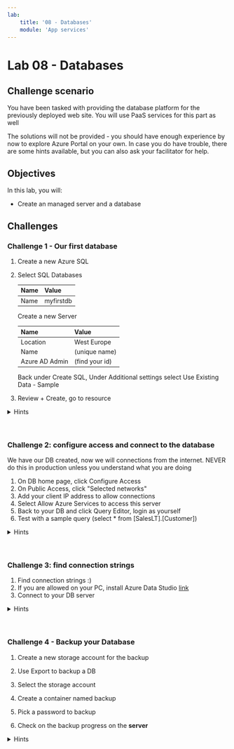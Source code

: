```yaml
---
lab:
    title: '08 - Databases'
    module: 'App services'
---
```


# Lab 08 - Databases

## Challenge scenario

You have been tasked with providing the database platform for the previously deployed web site. You will use PaaS services for this part as well

The solutions will not be provided - you should have enough experience by now to explore Azure Portal on your own. In case you do have trouble, there are some hints available, but you can also ask your facilitator for help.

## Objectives

In this lab, you will:

+ Create an managed server and a database


## Challenges

### Challenge 1 - Our first database

1. Create a new Azure SQL
1. Select SQL Databases

    |Name|Value|
    |---|---|
    |Name| myfirstdb |

    Create a new Server

    |Name|Value|
    |---|---|
    |Location| West Europe |
    |Name| (unique name) |
    |Azure AD Admin| (find your id) |


    Back under Create SQL, Under Additional settings select Use Existing Data - Sample


1. Review + Create, go to resource



<details>
  <summary markdown="span">Hints</summary>

1. Create a new Azure SQL
1. Select SQL Databases


    ![image](../Images/08_01.png)
    ![image](../Images/08_02.png)

    Back under Create SQL, Under Additional settings select Use Existing Data - Sample  

    ![image](../Images/08_03.png)

1. Review + Create, go to resource

</details>
<br/><br/>


### Challenge 2: configure access and connect to the database
We have our DB created, now we will connections from the internet. NEVER do this in production unless you understand what you are doing

1. On DB home page, click Configure Access
1. On Public Access, click "Selected networks"
1. Add your client IP address to allow connections
1. Select Allow Azure Services to access this server
1. Back to your DB and click Query Editor, login as yourself
1. Test with a sample query (select * from [SalesLT].[Customer])


<details>
  <summary markdown="span">Hints</summary>

We have our DB created, now we will connections from the internet. Again, NEVER do this in production unless you understand what you are doing

1. On DB home page, click Configure Access

    ![image](../Images/08_04.png)

1. On Public Access, click "Selected networks"
1. Add your client IP address to allow connections
1. Select Allow Azure Services to access this server


    ![image](../Images/08_05.png)

1. Back to your DB and click Query Editor, login as yourself
    ![image](../Images/08_06.png)
1. Test with a sample query (select * from [SalesLT].[Customer])

</details>
<br/><br/>

### Challenge 3: find connection strings

1. Find connection strings :)
1. If you are allowed on your PC, install Azure Data Studio [link](https://learn.microsoft.com/en-us/sql/azure-data-studio/download-azure-data-studio?view=sql-server-ver16&tabs=redhat-install%2Credhat-uninstall)
1. Connect to your DB server


<details>
  <summary markdown="span">Hints</summary>

1. Find connection strings :)
    ![image](../Images/08_07.png)


1. If you are allowed on your PC, install Azure Data Studio [link](https://learn.microsoft.com/en-us/sql/azure-data-studio/download-azure-data-studio?view=sql-server-ver16&tabs=redhat-install%2Credhat-uninstall)
1. Connect to your DB server

    ![image](../Images/08_08.png)

    ![image](../Images/08_09.png)

</details>
<br/><br/>

### Challenge 4 - Backup your Database

1. Create a new storage account for the backup

1. Use Export to backup a DB

1. Select the storage account
1. Create a container named backup

1. Pick a password to backup
1. Check on the backup progress on the **server**

<details>
  <summary markdown="span">Hints</summary>

1. Create a new storage account for the backup
    ![image](../Images/08_10.png)
1. Use Export to backup a DB
    ![image](../Images/08_11.png)
1. Select the storage account
1. Create a container named backup
    ![image](../Images/08_12.png)
1. Pick a password to backup

1. Check on the backup progress on the **server**

    ![image](../Images/08_13.png)

</details>
<br/><br/>
